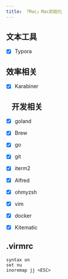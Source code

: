 ```yaml
---
title: 「Mac」Mac初始化
---
```



## 文本工具

- [x] Typora



## 效率相关

- [x] Karabiner





##    开发相关

- [x] goland 
- [x] Brew
- [x] go
- [x] git
- [x] iterm2
- [x] Alfred 
- [x] ohmyzsh
- [x] vim
- [x] docker
- [x] Kitematic



## .virmrc

```
syntax on
set nu
inoremap jj <ESC>
```









